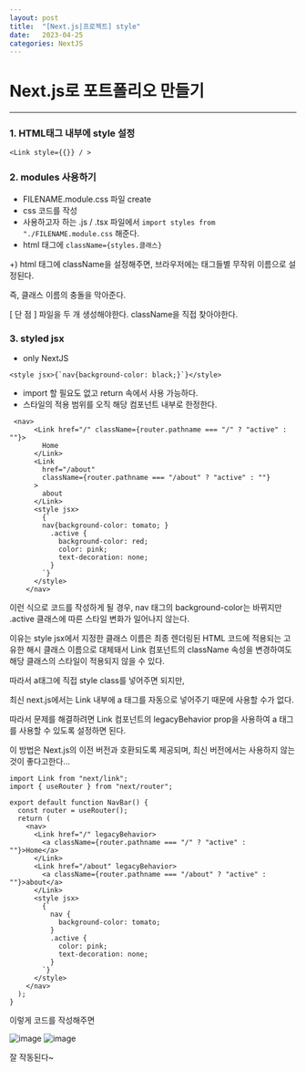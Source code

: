 ```yaml
---
layout: post
title:  "[Next.js|프로젝트] style"
date:   2023-04-25
categories: NextJS
---
```


# Next.js로 포트폴리오 만들기

--- 

### 1. HTML태그 내부에 style 설정

```
<Link style={{}} / >
```
### 2. modules 사용하기

* FILENAME.module.css 파일 create
* css 코드를 작성
* 사용하고자 하는 .js / .tsx 파일에서 `import styles from "./FILENAME.module.css` 해준다.
*  html 태그에 `className={styles.클래스}`

+)  html 태그에 className을 설정해주면, 브라우저에는 태그들별 무작위 이름으로 설정된다.

즉, 클래스 이름의 충돌을 막아준다.

[ 단 점 ] 파일을 두 개 생성해야한다. className을 직접 찾아야한다.

### 3. styled jsx

* only NextJS

```
<style jsx>{`nav{background-color: black;}`}</style>
```

* import 할 필요도 없고 return 속에서 사용 가능하다. 
* 스타일의 적용 범위를 오직 해당 컴포넌트 내부로 한정한다.

```
 <nav>
      <Link href="/" className={router.pathname === "/" ? "active" : ""}>
        Home
      </Link>
      <Link
        href="/about"
        className={router.pathname === "/about" ? "active" : ""}
      >
        about
      </Link>
      <style jsx>
        {`
        nav{background-color: tomato; }
          .active {
            background-color: red;
            color: pink;
            text-decoration: none;
          }
        `}
      </style>
    </nav>
```

이런 식으로 코드를 작성하게 될 경우, nav 태그의 background-color는 바뀌지만 .active 클래스에 따른 스타일 변화가 일어나지 않는다.

이유는 style jsx에서 지정한 클래스 이름은 최종 렌더링된 HTML 코드에 적용되는 고유한 해시 클래스 이름으로 대체돼서 Link 컴포넌트의 className 속성을 변경하여도 해당 클래스의 스타일이 적용되지 않을 수 있다.

따라서 a태그에 직접 style class를 넣어주면 되지만, 

최신 next.js에서는 Link 내부에 a 태그를 자동으로 넣어주기 때문에 사용할 수가 없다.

따라서 문제를 해결하려면 Link 컴포넌트의 legacyBehavior prop을 사용하여 a 태그를 사용할 수 있도록 설정하면 된다. 

이 방법은 Next.js의 이전 버전과 호환되도록 제공되며, 최신 버전에서는 사용하지 않는 것이 좋다고한다...

```
import Link from "next/link";
import { useRouter } from "next/router";

export default function NavBar() {
  const router = useRouter();
  return (
    <nav>
      <Link href="/" legacyBehavior>
        <a className={router.pathname === "/" ? "active" : ""}>Home</a>
      </Link>
      <Link href="/about" legacyBehavior>
        <a className={router.pathname === "/about" ? "active" : ""}>about</a>
      </Link>
      <style jsx>
        {`
          nav {
            background-color: tomato;
          }
          .active {
            color: pink;
            text-decoration: none;
          }
        `}
      </style>
    </nav>
  );
}
```

이렇게 코드를 작성해주면

![image](https://user-images.githubusercontent.com/88815795/234188423-a5c33d0f-436f-4a04-bb57-5bac9c6e38f3.png)
![image](https://user-images.githubusercontent.com/88815795/234188621-308fdf61-b94b-451f-8def-fd52a3ec3d30.png)

잘 작동된다~
